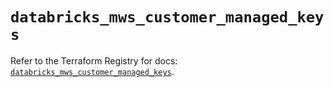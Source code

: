 # `databricks_mws_customer_managed_keys`

Refer to the Terraform Registry for docs: [`databricks_mws_customer_managed_keys`](https://registry.terraform.io/providers/databricks/databricks/1.36.0/docs/resources/mws_customer_managed_keys).
